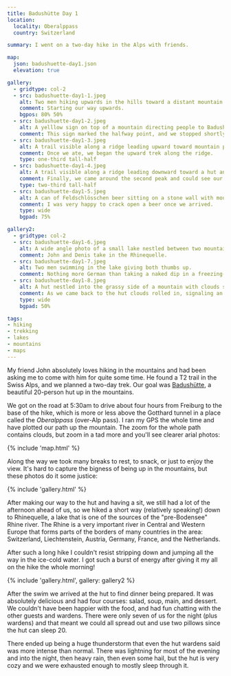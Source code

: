 ```yaml
---
title: Badushütte Day 1
location:
  locality: Oberalppass
  country: Switzerland

summary: I went on a two-day hike in the Alps with friends.

map:
  json: badushuette-day1.json
  elevation: true

gallery:
  - gridtype: col-2
  - src: badushuette-day1-1.jpeg
    alt: Two men hiking upwards in the hills toward a distant mountain.
    comment: Starting our way upwards.
    bgpos: 80% 50%
  - src: badushuette-day1-2.jpeg
    alt: A yelllow sign on top of a mountain directing people to Badushütte or Oberalppass.
    comment: This sign marked the halfway point, and we stopped shortly afterward for lunch.
  - src: badushuette-day1-3.jpeg
    alt: A trail visible along a ridge leading upward toward mountain peaks.
    comment: Once we ate, we began the upward trek along the ridge.
    type: one-third tall-half
  - src: badushuette-day1-4.jpeg
    alt: A trail visible along a ridge leading downward toward a hut and a nearby lake.
    comment: Finally, we came around the second peak and could see our goal! The hut is just to the right of the ridge  in the distance. You can also see the Rheinquelle lake peeking out from behind the mountain.
    type: two-third tall-half
  - src: badushuette-day1-5.jpeg
    alt: A can of Feldschlösschen beer sitting on a stone wall with mountains in the background.
    comment: I was very happy to crack open a beer once we arrived.
    type: wide
    bgpad: 75%

gallery2:
  - gridtype: col-2
  - src: badushuette-day1-6.jpeg
    alt: A wide angle photo of a small lake nestled between two mountains with two people sitting near the water.
    comment: John and Denis take in the Rhinequelle.
  - src: badushuette-day1-7.jpeg
    alt: Two men swimming in the lake giving both thumbs up.
    comment: Nothing more German than taking a naked dip in a freezing-cold mountaintop lake!
  - src: badushuette-day1-8.jpeg
    alt: A hut nestled into the grassy side of a mountain with clouds swirling around it.
    comment: As we came back to the hut clouds rolled in, signaling an absolutely gnarly thunderstorm.
    type: wide
    bgpad: 50%

tags:
- hiking
- trekking
- lakes
- mountains
- maps
---
```


My friend John absolutely loves hiking in the mountains and had been asking me to come with him for quite some time. He found a T2 trail in the Swiss Alps, and we planned a two-day trek. Our goal was [Badushütte](https://www.badushuette.ch), a beautiful 20-person hut up in the mountains.

We got on the road at 5:30am to drive about four hours from Freiburg to the base of the hike, which is more or less above the Gotthard tunnel in a place called the <em lang="de">Oberalppass</em> (over-Alp pass). I ran my GPS the whole time and have plotted our path up the mountain. The zoom for the whole path contains clouds, but zoom in a tad more and you'll see clearer arial photos:

{% include 'map.html' %}

Along the way we took many breaks to rest, to snack, or just to enjoy the view. It's hard to capture the bigness of being up in the mountains, but these photos do it some justice:

{% include 'gallery.html' %}

After making our way to the hut and having a sit, we still had a lot of the afternoon ahead of us, so we hiked a short way (relatively speaking!) down to Rhinequelle, a lake that is one of the sources of the "pre-Bodensee" Rhine river. The Rhine is a very important river in Central and Western Europe that forms parts of the borders of many countries in the area: Switzerland, Liechtenstein, Austria, Germany, France, and the Netherlands.

After such a long hike I couldn't resist stripping down and jumping all the way in the ice-cold water. I got such a burst of energy after giving it my all on the hike the whole morning!

{% include 'gallery.html', gallery: gallery2 %}

After the swim we arrived at the hut to find dinner being prepared. It was absolutely delicious and had four courses: salad, soup, main, and dessert. We couldn't have been happier with the food, and had fun chatting with the other guests and wardens. There were only seven of us for the night (plus wardens) and that meant we could all spread out and use two pillows since the hut can sleep 20.

There ended up being a huge thunderstorm that even the hut wardens said was more intense than normal. There was lightning for most of the evening and into the night, then heavy rain, then even some hail, but the hut is very cozy and we were exhausted enough to mostly sleep through it.
